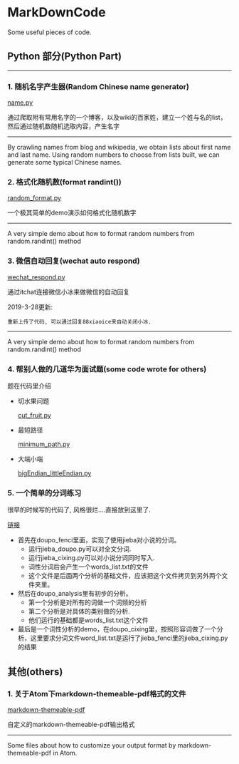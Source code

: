 # MarkDownCode
Some useful pieces of code.

## Python 部分(Python Part)

---

### 1. 随机名字产生器(Random Chinese name generator)

[name.py](https://github.com/ForenewHan/MarkDownCode/blob/master/Python/name.py)


通过爬取附有常用名字的一个博客，以及wiki的百家姓，建立一个姓与名的list，然后通过随机数随机选取内容，产生名字

---

By crawling names from blog and wikipedia, we obtain lists about first name and last name. Using random numbers to choose from lists built, we can generate some typical Chinese names.

### 2. 格式化随机数(format randint())

[random_format.py](https://github.com/ForenewHan/MarkDownCode/blob/master/Python/random_format.py)


一个极其简单的demo演示如何格式化随机数字

---

A very simple demo about how to format random numbers from random.randint() method

### 3. 微信自动回复(wechat auto respond)

[wechat_respond.py](https://github.com/ForenewHan/MarkDownCode/blob/master/Python/wechat_respond.py)


通过itchat连接微信小冰来做微信的自动回复

2019-3-28更新:

    重新上传了代码, 可以通过回复88xiaoice来自动关闭小冰.

---

A very simple demo about how to format random numbers from random.randint() method

### 4. 帮别人做的几道华为面试题(some code wrote for others)

题在代码里介绍

- 切水果问题

    [cut_fruit.py](https://github.com/ForenewHan/MarkDownCode/blob/master/Python/cut_fruit.py)

- 最短路径

    [minimum_path.py](https://github.com/ForenewHan/MarkDownCode/blob/master/Python/minimum_path.py)

- 大端小端

    [bigEndian_littleEndian.py](https://github.com/ForenewHan/MarkDownCode/blob/master/Python/bigEndian_littleEndian.py)

### 5. 一个简单的分词练习

很早的时候写的代码了, 风格很烂....直接放到这里了.

[链接](https://github.com/ForenewHan/MarkDownCode/blob/master/Python/doupo/)

- 首先在doupo\_fenci里面，实现了使用jieba对小说的分词。
  - 运行jieba\_doupo.py可以对全文分词.
  - 运行jieba\_cixing.py可以对小说分词同时写入.
  - 词性分词后会产生一个words\_list.txt的文件
  - 这个文件是后面两个分析的基础文件，应该把这个文件拷贝到另外两个文件夹里。
- 然后在doupo_analysis里有初步的分析。
  - 第一个分析是对所有的词做一个词频的分析
  - 第二个分析是对具体的类别做的分析.
  - 他们运行的基础都是words_list.txt这个文件
- 最后是一个词性分析的demo，在doupo\_cixing里，按照形容词做了一个分析，这里要求分词文件word\_list.txt是运行了jieba\_fenci里的jieba\_cixing.py的结果

## 其他(others)

### 1. 关于Atom下markdown-themeable-pdf格式的文件

[markdown-themeable-pdf](./Others/readme.md)


自定义的markdown-themeable-pdf输出格式

---

Some files about how to customize your output format by markdown-themeable-pdf in Atom.

